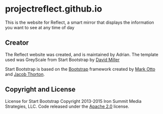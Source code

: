 # projectreflect.github.io

This is the website for Reflect, a smart mirror that displays the information you want to see at any time of day


## Creator
The Reflect website was created, and is maintained by Adrian.
The template used was GreyScale from Start Bootstrap by [David Miller](https://github.com/davidtmiller)

Start Bootstrap is based on the [Bootstrap](http://getbootstrap.com/) framework created by [Mark Otto](https://twitter.com/mdo) and [Jacob Thorton](https://twitter.com/fat).

## Copyright and License

License for Start Bootstrap
Copyright 2013-2015 Iron Summit Media Strategies, LLC. Code released under the [Apache 2.0](https://github.com/IronSummitMedia/startbootstrap-grayscale/blob/gh-pages/LICENSE) license.